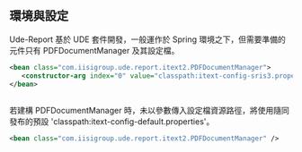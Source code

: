 ## 環境與設定

Ude-Report 基於 UDE 套件開發，一般運作於 Spring 環境之下，但需要準備的元件只有 PDFDocumentManager 及其設定檔。

``` xml
<bean class="com.iisigroup.ude.report.itext2.PDFDocumentManager">
   <constructor-arg index="0" value="classpath:itext-config-sris3.properties" />
</bean>
   
```

若建構 PDFDocumentManager 時，未以參數傳入設定檔資源路徑，將使用隨同發布的預設 'classpath:itext-config-default.properties'。

``` xml
<bean class="com.iisigroup.ude.report.itext2.PDFDocumentManager" />   
```










